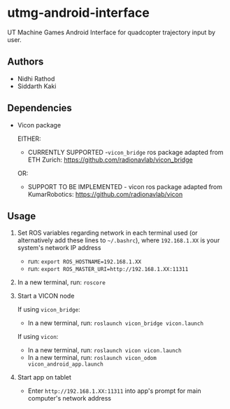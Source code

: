 # utmg-android-interface

UT Machine Games Android Interface for quadcopter trajectory input by user.

## Authors
* Nidhi Rathod
* Siddarth Kaki

## Dependencies
* Vicon package

  EITHER:
  * CURRENTLY SUPPORTED -`vicon_bridge` ros package adapted from ETH Zurich: https://github.com/radionavlab/vicon_bridge
  
  OR:
  * SUPPORT TO BE IMPLEMENTED - vicon ros package adapted from KumarRobotics: https://github.com/radionavlab/vicon

## Usage

1. Set ROS variables regarding network in each terminal used (or alternatively add these lines to `~/.bashrc`), where `192.168.1.XX` is your system's network IP address
    * run: `export ROS_HOSTNAME=192.168.1.XX`
    * run: `export ROS_MASTER_URI=http://192.168.1.XX:11311`
2. In a new terminal, run: `roscore`
3. Start a VICON node

    If using `vicon_bridge`:
    * In a new terminal, run: `roslaunch vicon_bridge vicon.launch`
    
    If using `vicon`:
    * In a new terminal, run: `roslaunch vicon vicon.launch`
    * In a new terminal, run: `roslaunch vicon_odom vicon_android_app.launch`
4. Start app on tablet
    * Enter `http://192.168.1.XX:11311` into app's prompt for main computer's network address
